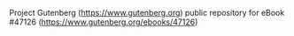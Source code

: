 Project Gutenberg (https://www.gutenberg.org) public repository for eBook #47126 (https://www.gutenberg.org/ebooks/47126)
